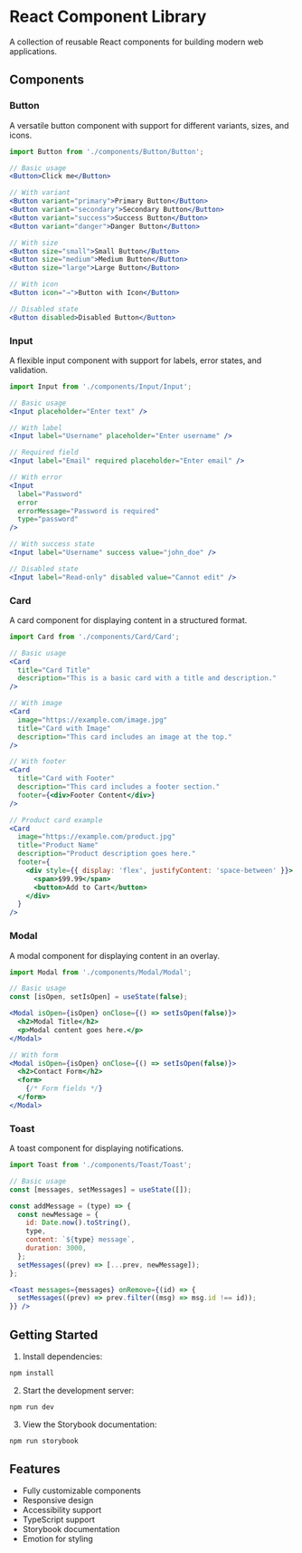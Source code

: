 # React Component Library

A collection of reusable React components for building modern web applications.

## Components

### Button

A versatile button component with support for different variants, sizes, and icons.

```jsx
import Button from './components/Button/Button';

// Basic usage
<Button>Click me</Button>

// With variant
<Button variant="primary">Primary Button</Button>
<Button variant="secondary">Secondary Button</Button>
<Button variant="success">Success Button</Button>
<Button variant="danger">Danger Button</Button>

// With size
<Button size="small">Small Button</Button>
<Button size="medium">Medium Button</Button>
<Button size="large">Large Button</Button>

// With icon
<Button icon="→">Button with Icon</Button>

// Disabled state
<Button disabled>Disabled Button</Button>
```

### Input

A flexible input component with support for labels, error states, and validation.

```jsx
import Input from './components/Input/Input';

// Basic usage
<Input placeholder="Enter text" />

// With label
<Input label="Username" placeholder="Enter username" />

// Required field
<Input label="Email" required placeholder="Enter email" />

// With error
<Input
  label="Password"
  error
  errorMessage="Password is required"
  type="password"
/>

// With success state
<Input label="Username" success value="john_doe" />

// Disabled state
<Input label="Read-only" disabled value="Cannot edit" />
```

### Card

A card component for displaying content in a structured format.

```jsx
import Card from './components/Card/Card';

// Basic usage
<Card
  title="Card Title"
  description="This is a basic card with a title and description."
/>

// With image
<Card
  image="https://example.com/image.jpg"
  title="Card with Image"
  description="This card includes an image at the top."
/>

// With footer
<Card
  title="Card with Footer"
  description="This card includes a footer section."
  footer={<div>Footer Content</div>}
/>

// Product card example
<Card
  image="https://example.com/product.jpg"
  title="Product Name"
  description="Product description goes here."
  footer={
    <div style={{ display: 'flex', justifyContent: 'space-between' }}>
      <span>$99.99</span>
      <button>Add to Cart</button>
    </div>
  }
/>
```

### Modal

A modal component for displaying content in an overlay.

```jsx
import Modal from './components/Modal/Modal';

// Basic usage
const [isOpen, setIsOpen] = useState(false);

<Modal isOpen={isOpen} onClose={() => setIsOpen(false)}>
  <h2>Modal Title</h2>
  <p>Modal content goes here.</p>
</Modal>

// With form
<Modal isOpen={isOpen} onClose={() => setIsOpen(false)}>
  <h2>Contact Form</h2>
  <form>
    {/* Form fields */}
  </form>
</Modal>
```

### Toast

A toast component for displaying notifications.

```jsx
import Toast from './components/Toast/Toast';

// Basic usage
const [messages, setMessages] = useState([]);

const addMessage = (type) => {
  const newMessage = {
    id: Date.now().toString(),
    type,
    content: `${type} message`,
    duration: 3000,
  };
  setMessages((prev) => [...prev, newMessage]);
};

<Toast messages={messages} onRemove={(id) => {
  setMessages((prev) => prev.filter((msg) => msg.id !== id));
}} />
```

## Getting Started

1. Install dependencies:

```bash
npm install
```

2. Start the development server:

```bash
npm run dev
```

3. View the Storybook documentation:

```bash
npm run storybook
```

## Features

- Fully customizable components
- Responsive design
- Accessibility support
- TypeScript support
- Storybook documentation
- Emotion for styling
